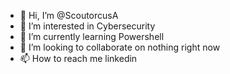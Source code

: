 - 👋 Hi, I’m @ScoutorcusA
- 👀 I’m interested in Cybersecurity
- 🌱 I’m currently learning Powershell
- 💞️ I’m looking to collaborate on nothing right now
- 📫 How to reach me linkedin

<!---
ScoutorcusA/ScoutorcusA is a ✨ special ✨ repository because its `README.md` (this file) appears on your GitHub profile.
You can click the Preview link to take a look at your changes.
--->

